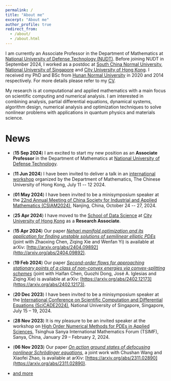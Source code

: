 ```yaml
---
permalink: /
title: "About me"
excerpt: "About me"
author_profile: true
redirect_from: 
  - /about/
  - /about.html
---
```



<!-- About Me -->
<!-- ====== -->


I am currently an Associate Professor in the Department of Mathematics at [National University of Defense Technology (NUDT)](https://english.nudt.edu.cn/). Before joining NUDT in September 2024, I worked as a postdoc at [South China Normal University](https://www.scnu.edu.cn), [National University of Singapore](https://nus.edu.sg) and [City University of Hong Kong](https://www.cityu.edu.hk). I received my PhD and BSc from [Hunan Normal University](https://www.hunnu.edu.cn) in 2020 and 2014 respectively. For more details please refer to my [CV](https://matwliu.github.io/cv).


<!-- I am currently a Research Associate at the [School of Data Science](https://www.sdsc.cityu.edu.hk), [City University of Hong Kong (CityU)](https://www.cityu.edu.hk). Before joining CityU in April 2024, I worked as a postdoc at [National University of Singapore](https://nus.edu.sg) and [South China Normal University](https://www.scnu.edu.cn). I received my PhD and BSc from [Hunan Normal University](https://www.hunnu.edu.cn) in 2020 and 2014 respectively. For more details please refer to my [CV](https://matwliu.github.io/cv). -->

<!-- I am currently a Research Associate in the [School of Data Science](https://www.sdsc.cityu.edu.hk) at [City University of Hong Kong (CityU)](https://www.cityu.edu.hk). Before joining CityU, I was a Research Fellow at [National University of Singapore (NUS)](https://nus.edu.sg) from April 2023 to April 2024 and a Postdoctoral Fellow at [South China Normal University (SCNU)](https://www.scnu.edu.cn) from July 2020 to March 2023 (including a one-year visiting position at NUS from February 2022 to February 2023, which was supported by the International Postdoctoral Exchange Fellowship Program). I received my PhD in 2020 and my BSc in 2014 from [Hunan Normal University](https://www.hunnu.edu.cn). -->

<!-- Before joining CityU, I was a Research Fellow in the [Department of Mathematics](https://www.math.nus.edu.sg) at [National University of Singapore (NUS)](https://nus.edu.sg) and a Postdoctoral Fellow in the [South China Research Center for Applied Mathematics and Interdisciplinary Studies (CAMIS)](http://camis.scnu.edu.cn/) at [South China Normal University](https://www.scnu.edu.cn). I received my PhD in 2020 and my BSc in 2014 from [Hunan Normal University](https://www.hunnu.edu.cn). -->


My research is at computational and applied mathematics with a main focus on scientific computing and numerical analysis. I am interested in combining analysis, partial differential equations, dynamical systems, algorithm design, numerical analysis and optimization techniques to solve nonlinear problems with applications in quantum physics and materials science. 

<!-- My recent research topics include (i) finding multiple saddle points for nonconvex functionals involving nonlinear partial differential equations, and (ii) computing stationary states of Bose-Einstein condensates based on nonlinear Schrödinger/Gross-Pitaevskii equations.  -->


News
======
* (**15 Sep 2024**) I am excited to start my new position as an **Associate Professor** in the Department of Mathematics at [National University of Defense Technology](https://english.nudt.edu.cn/).
* (**11 Jun 2024**) I have been invited to deliver a talk in an [international workshop](https://www.math.cuhk.edu.hk/sites/default/files/research/workshop_on_scientific_computing_and_data_science.pdf) organized by the Department of Mathematics, The Chinese University of Hong Kong, July 11 -- 12 2024.
* (**01 May 2024**) I have been invited to be a minisymposium speaker at the [22nd Annual Meeting of China Society for Industrial and Applied Mathematics (CSIAM2024)](https://meeting.csiam.org.cn/#/2024), Nanjing, China, October 24 -- 27, 2024.
* (**25 Apr 2024**) I have moved to the [School of Data Science](https://www.sdsc.cityu.edu.hk) at [City University of Hong Kong](https://www.cityu.edu.hk) as a **Research Associate**.
* (**15 Apr 2024**) Our paper [_Nehari manifold optimization and its application for finding unstable solutions of semilinear elliptic PDEs_](http://arxiv.org/abs/2404.09892) (joint with Zhaoxing Chen, Ziqing Xie and Wenfan Yi) is available at arXiv: [http://arxiv.org/abs/2404.09892](http://arxiv.org/abs/2404.09892).
* (**19 Feb 2024**) Our paper [_Second-order flows for approaching stationary points of a class of non-convex energies via convex-splitting schemes_](https://arxiv.org/abs/2402.12173) (joint with Haifan Chen, Guozhi Dong, José A. Iglesias and Ziqing Xie) is available at arXiv: [https://arxiv.org/abs/2402.12173](https://arxiv.org/abs/2402.12173).
* (**20 Dec 2023**) I have been invited to be a minisymposium speaker at the [International Conference on Scientific Computation and Differential Equations (SciCADE2024)](https://www.scicade2024.org), National University of Singapore, Singapore, July 15 – 19, 2024.
* (**28 Nov 2023**) It is my pleasure to be an invited speaker at the workshop on [High Order Numerical Methods for PDEs in Applied Sciences](http://www.tsimf.cn/meeting/detail?id=315), Tsinghua Sanya International Mathematics Forum (TSIMF), Sanya, China, January 29 – February 2, 2024.
* (**06 Nov 2023**) Our paper [_On action ground states of defocusing nonlinear Schrödinger equations_](https://arxiv.org/abs/2311.02890), a joint work with Chushan Wang and Xiaofei Zhao, is available at arXiv: [https://arxiv.org/abs/2311.02890](https://arxiv.org/abs/2311.02890).

* [and more](https://matwliu.github.io/news/)




<!-- Education -->
<!-- ====== -->
<!-- * **Ph.D.**, Computational Mathematics, [Hunan Normal University](https://www.hunnu.edu.cn), 2020 <br>  -->
<!--   (Advisor: Professor [Ziqing Xie](https://mc.hunnu.edu.cn/info/1665/4995.htm))  -->
<!-- * **B.Sc.**, Information and Computational Science, [Hunan Normal University](https://www.hunnu.edu.cn), 2014 -->


<!-- Employment -->
<!-- ====== -->
<!-- * **Visiting Scholar**, [Department of Mathematics, National University of Singapore](https://www.math.nus.edu.sg), February 2022 --- present (supported by the International Postdoctoral Exchange Fellowship Program of the Office of China Postdoc Council (OCPC)) -->
<!-- * **Postdoc**, [South China Research Center for Applied Mathematics and Interdisciplinary Studies (CAMIS)](http://camis.scnu.edu.cn/), South China Normal University, October 2020 --- present <br>  -->
<!--   (Mentor: Professor [Weizhu Bao](https://blog.nus.edu.sg/matbwz/)) -->


<!-- Research -->
<!-- ====== -->
<!-- * **Research Area**: Computational and Applied Mathematics, Scientific Computing, Numerical Methods for PDEs, Multiple Solutions of Nonlinear PDEs, Nonconvex Variational Problems, Nonlinear Dispersive PDEs, Bose-Einstein Condensation, Computational Quantum Physics -->
<!-- * [Publication List](https://matwliu.github.io/publications/) -->


<!-- Grants -->
<!-- ====== -->
<!-- * **Principal Investigator**. National Natural Science Foundation of China, No. 12101252, January 2022 --- December 2024 -->
<!-- * **Principal Investigator**. Guangdong Basic and Applied Basic Research Foundation, No. 2022A1515010351, January 2022 --- December 2024 -->

<!-- _The study on regularized numerical methods for nonlinear partial differential equations with singular term_ -->
<!-- _Mathematical theory and numerical methods for quantum droplets_ -->
<!-- * **Participant**. National Natural Science Foundation of China, No. 12171148, January 2022 --- December 2025 (PI: Ziqing Xie), _The study on two types of novel methods for solving multiple solutions of nonlinear PDEs and their applications_ -->
<!-- * **Participant**. National Natural Science Foundation of China, No. 11971007, January 2020 --- December 2023 (PI: Yongjun Yuan), _The study of efficient numerical methods to simulate ground states and dynamics of general spinor Bose-Einstein condensates_ -->



<!-- Awards -->
<!-- ====== -->
<!-- * ... -->
<!-- * Excellent Doctoral Dissertation Award of Hunan Province, 2022 -->
<!-- * International Postdoctoral Exchange Fellowship Program, 2021 -->
<!-- * National Scholarship for Graduate Students, 2015 -->
<!-- * First Prize in National College Student Mathematics Contest (Hunan Division), 2013 -->
<!-- * Second Prize in China Undergraduate Mathematical Contest in Modeling, 2012 -->


